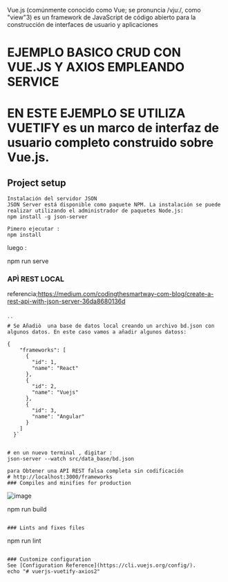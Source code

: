 Vue.js (comúnmente conocido como Vue; se pronuncia /vjuː/, como "view"3​) es un framework de JavaScript de código abierto para la construcción de interfaces de usuario y aplicaciones 

# EJEMPLO BASICO CRUD CON VUE.JS Y AXIOS EMPLEANDO SERVICE

# EN ESTE EJEMPLO SE UTILIZA VUETIFY es un marco de interfaz de usuario completo construido sobre Vue.js. 
## Project setup
```
Instalación del servidor JSON
JSON Server está disponible como paquete NPM. La instalación se puede realizar utilizando el administrador de paquetes Node.js:
npm install -g json-server

Pimero ejecutar :
npm install
```
luego :

npm run serve

### APÌ REST LOCAL

referencia;https://medium.com/codingthesmartway-com-blog/create-a-rest-api-with-json-server-36da8680136d
```

``
# Se Añadiò  una base de datos local creando un archivo bd.json con algunos datos. En este caso vamos a añadir algunos datoss:

{
    "frameworks": [
      {
        "id": 1,
        "name": "React"
      },
      {
        "id": 2,
        "name": "Vuejs"
      },
      {
        "id": 3,
        "name": "Angular"
      }
    ]
  }`
  
  
# en un nuevo terminal , digitar :
json-server --watch src/data_base/bd.json

para Obtener una API REST falsa completa sin codificación 
# http://localhost:3000/frameworks
### Compiles and minifies for production
```

![image](https://user-images.githubusercontent.com/15172436/149638363-1a90681b-c22f-4e63-8a2d-967ca1199dfc.png)

npm run build
```

### Lints and fixes files
```
npm run lint
```

### Customize configuration
See [Configuration Reference](https://cli.vuejs.org/config/).
echo "# vuerjs-vuetify-axios2" 
